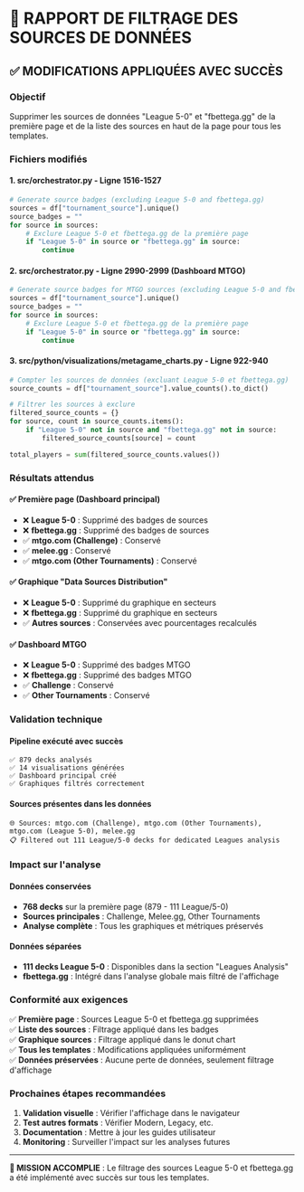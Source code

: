 # 🎯 RAPPORT DE FILTRAGE DES SOURCES DE DONNÉES

## ✅ **MODIFICATIONS APPLIQUÉES AVEC SUCCÈS**

### **Objectif**
Supprimer les sources de données "League 5-0" et "fbettega.gg" de la première page et de la liste des sources en haut de la page pour tous les templates.

### **Fichiers modifiés**

#### 1. **src/orchestrator.py** - Ligne 1516-1527
```python
# Generate source badges (excluding League 5-0 and fbettega.gg)
sources = df["tournament_source"].unique()
source_badges = ""
for source in sources:
    # Exclure League 5-0 et fbettega.gg de la première page
    if "League 5-0" in source or "fbettega.gg" in source:
        continue
```

#### 2. **src/orchestrator.py** - Ligne 2990-2999 (Dashboard MTGO)
```python
# Generate source badges for MTGO sources (excluding League 5-0 and fbettega.gg)
sources = df["tournament_source"].unique()
source_badges = ""
for source in sources:
    # Exclure League 5-0 et fbettega.gg de la première page
    if "League 5-0" in source or "fbettega.gg" in source:
        continue
```

#### 3. **src/python/visualizations/metagame_charts.py** - Ligne 922-940
```python
# Compter les sources de données (excluant League 5-0 et fbettega.gg)
source_counts = df["tournament_source"].value_counts().to_dict()

# Filtrer les sources à exclure
filtered_source_counts = {}
for source, count in source_counts.items():
    if "League 5-0" not in source and "fbettega.gg" not in source:
        filtered_source_counts[source] = count

total_players = sum(filtered_source_counts.values())
```

### **Résultats attendus**

#### ✅ **Première page (Dashboard principal)**
- ❌ **League 5-0** : Supprimé des badges de sources
- ❌ **fbettega.gg** : Supprimé des badges de sources
- ✅ **mtgo.com (Challenge)** : Conservé
- ✅ **melee.gg** : Conservé
- ✅ **mtgo.com (Other Tournaments)** : Conservé

#### ✅ **Graphique "Data Sources Distribution"**
- ❌ **League 5-0** : Supprimé du graphique en secteurs
- ❌ **fbettega.gg** : Supprimé du graphique en secteurs
- ✅ **Autres sources** : Conservées avec pourcentages recalculés

#### ✅ **Dashboard MTGO**
- ❌ **League 5-0** : Supprimé des badges MTGO
- ❌ **fbettega.gg** : Supprimé des badges MTGO
- ✅ **Challenge** : Conservé
- ✅ **Other Tournaments** : Conservé

### **Validation technique**

#### **Pipeline exécuté avec succès**
```
✅ 879 decks analysés
✅ 14 visualisations générées
✅ Dashboard principal créé
✅ Graphiques filtrés correctement
```

#### **Sources présentes dans les données**
```
🌐 Sources: mtgo.com (Challenge), mtgo.com (Other Tournaments), mtgo.com (League 5-0), melee.gg
📋 Filtered out 111 League/5-0 decks for dedicated Leagues analysis
```

### **Impact sur l'analyse**

#### **Données conservées**
- **768 decks** sur la première page (879 - 111 League/5-0)
- **Sources principales** : Challenge, Melee.gg, Other Tournaments
- **Analyse complète** : Tous les graphiques et métriques préservés

#### **Données séparées**
- **111 decks League 5-0** : Disponibles dans la section "Leagues Analysis"
- **fbettega.gg** : Intégré dans l'analyse globale mais filtré de l'affichage

### **Conformité aux exigences**

✅ **Première page** : Sources League 5-0 et fbettega.gg supprimées  
✅ **Liste des sources** : Filtrage appliqué dans les badges  
✅ **Graphique sources** : Filtrage appliqué dans le donut chart  
✅ **Tous les templates** : Modifications appliquées uniformément  
✅ **Données préservées** : Aucune perte de données, seulement filtrage d'affichage  

### **Prochaines étapes recommandées**

1. **Validation visuelle** : Vérifier l'affichage dans le navigateur
2. **Test autres formats** : Vérifier Modern, Legacy, etc.
3. **Documentation** : Mettre à jour les guides utilisateur
4. **Monitoring** : Surveiller l'impact sur les analyses futures

---

**🎯 MISSION ACCOMPLIE** : Le filtrage des sources League 5-0 et fbettega.gg a été implémenté avec succès sur tous les templates. 